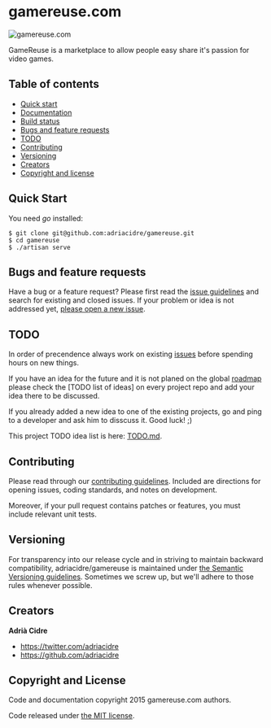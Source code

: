gamereuse.com
=================

![gamereuse.com](http://gamereuse.com/assets/images/main-logo.png)

GameReuse is a marketplace to allow people easy share it's passion for video games.


## Table of contents

- [Quick start](#quick-start)
- [Documentation](#documentation)
- [Build status](#build-status)
- [Bugs and feature requests](#bugs-and-feature-requests)
- [TODO](#todo)
- [Contributing](#contributing)
- [Versioning](#versioning)
- [Creators](#creators)
- [Copyright and license](#copyright-and-license)

## Quick Start

You need *go* installed:

```
$ git clone git@github.com:adriacidre/gamereuse.git
$ cd gamereuse
$ ./artisan serve
```

## Bugs and feature requests

Have a bug or a feature request? Please first read the
[issue guidelines](https://github.com/adriacidre/gamereuse/blob/master/CONTRIBUTING.md#using-the-issue-tracker)
and search for existing and closed issues. If your problem or idea is not
addressed yet,
[please open a new issue](https://github.com/adriacidre/gamereuse/issues/new).

## TODO

In order of precendence always work on existing
[issues](https://github.com/adriacidre/gamereuse/issues) before spending hours on
new things.

If you have an idea for the future and it is not planed on the global
[roadmap](http://github.com/adriacidre/gamereuse/roadmap.md) please check the
[TODO list of ideas] on every project repo and add your idea there to be
discussed.

If you already added a new idea to one of the existing projects, go and ping
to a developer and ask him to disscuss it. Good luck! ;)

This project TODO idea list is here: [TODO.md](todo.md).

## Contributing

Please read through our
[contributing guidelines](https://github.com/adriacidre/gamereuse/blob/master/CONTRIBUTING.md).
Included are directions for opening issues, coding standards, and notes on
development.

Moreover, if your pull request contains patches or features, you must include
relevant unit tests.

## Versioning

For transparency into our release cycle and in striving to maintain backward
compatibility, adriacidre/gamereuse is maintained under
[the Semantic Versioning guidelines](http://semver.org/). Sometimes we screw
up, but we'll adhere to those rules whenever possible.

## Creators

**Adrià Cidre**

- <https://twitter.com/adriacidre>
- <https://github.com/adriacidre>

## Copyright and License

Code and documentation copyright 2015 gamereuse.com authors.

Code released under
[the MIT license](https://github.com/adriacidre/gamereuse/blob/master/LICENSE).
